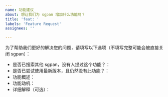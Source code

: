 ```yaml
---
name: 功能建议
about: 想让我们为 sgpan 增加什么功能吗？
title: 'feat: '
labels: 'Feature Request'
assignees: ''

---
```



为了帮助我们更好的解决您的问题，请填写以下选项（不填写完整可能会被直接关闭 sgpan）：

- 是否已搜索其他 sgpan，没有人提过这个功能？：
- 是否已尝试使用最新版本，且仍然没有此功能？：
- 功能概述：
- 功能动机：
- 详细解释（可选）：

